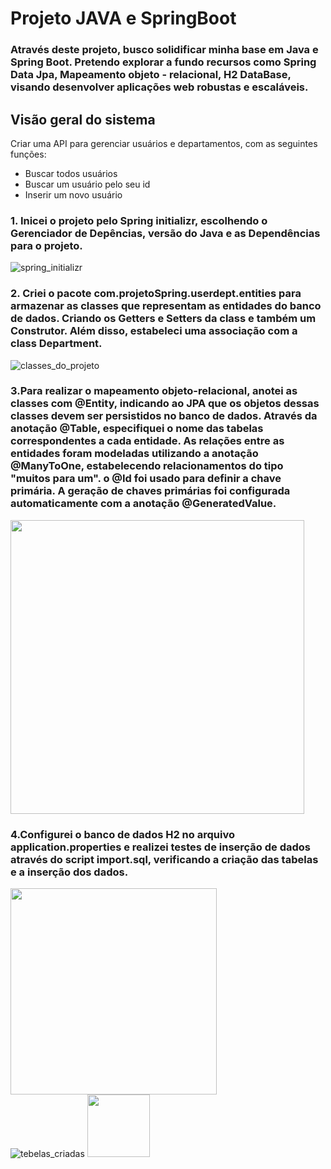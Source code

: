 # Projeto JAVA e SpringBoot

### Através deste projeto, busco solidificar minha base em Java e Spring Boot. Pretendo explorar a fundo recursos como Spring Data Jpa, Mapeamento objeto - relacional, H2 DataBase, visando desenvolver aplicações web robustas e escaláveis.

## Visão geral do sistema

Criar uma API para gerenciar usuários e departamentos, com as seguintes funções:

- Buscar todos usuários
- Buscar um usuário pelo seu id
- Inserir um novo usuário

### 1. Inicei o projeto pelo Spring initializr, escolhendo o Gerenciador de Depências, versão do Java e as Dependências para o projeto.
![spring_initializr](https://github.com/user-attachments/assets/a195ebdd-8c50-4d9c-acfc-f12374027ed8 "Spring Initializr")

### 2. Criei o pacote com.projetoSpring.userdept.entities para armazenar as classes que representam as entidades do banco de dados. Criando os Getters e Setters da class e também um Construtor. Além disso, estabeleci uma associação com a class Department.
![classes_do_projeto](https://github.com/user-attachments/assets/c62a3777-abc9-4818-8256-28552c84656d)

### 3.Para realizar o mapeamento objeto-relacional, anotei as classes com @Entity, indicando ao JPA que os objetos dessas classes devem ser persistidos no banco de dados. Através da anotação @Table, especifiquei o nome das tabelas correspondentes a cada entidade. As relações entre as entidades foram modeladas utilizando a anotação @ManyToOne, estabelecendo relacionamentos do tipo "muitos para um". o @Id foi usado para definir a chave primária. A geração de chaves primárias foi configurada automaticamente com a anotação @GeneratedValue.
<img height="470em" src="https://github.com/user-attachments/assets/58928da7-bdc3-489c-9a3a-734aa1a5285d"/><br>

### 4.Configurei o banco de dados H2 no arquivo application.properties e realizei testes de inserção de dados através do script import.sql, verificando a criação das tabelas e a inserção dos dados.
<img height="330em" src="https://github.com/user-attachments/assets/25d6c297-79b9-4716-9beb-fc2851f1ffc3"/><br>
![tebelas_criadas](https://github.com/user-attachments/assets/304fb154-b9eb-4ad1-bbca-0f1d6626a877)
<img height="100em" src="https://github.com/user-attachments/assets/25a174fc-2c3e-4b68-848e-70067ec899c8"/><br>


